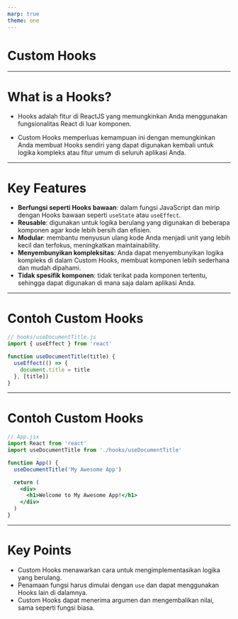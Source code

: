 ```yaml
---
marp: true
theme: one
---
```


# Custom Hooks

---

# What is a Hooks?

- Hooks adalah fitur di ReactJS yang memungkinkan Anda menggunakan fungsionalitas React di luar komponen.

- Custom Hooks memperluas kemampuan ini dengan memungkinkan Anda membuat Hooks sendiri yang dapat digunakan kembali untuk logika kompleks atau fitur umum di seluruh aplikasi Anda.

---

# Key Features

- **Berfungsi seperti Hooks bawaan**: dalam fungsi JavaScript dan mirip dengan Hooks bawaan seperti `useState` atau `useEffect`.
- **Reusable**: digunakan untuk logika berulang yang digunakan di beberapa komponen agar kode lebih bersih dan efisien.
- **Modular**: membantu menyusun ulang kode Anda menjadi unit yang lebih kecil dan terfokus, meningkatkan maintainability.
- **Menyembunyikan kompleksitas**: Anda dapat menyembunyikan logika kompleks di dalam Custom Hooks, membuat komponen lebih sederhana dan mudah dipahami.
- **Tidak spesifik komponen**: tidak terikat pada komponen tertentu, sehingga dapat digunakan di mana saja dalam aplikasi Anda.

---

# Contoh Custom Hooks

```jsx
// hooks/useDocumentTitle.js
import { useEffect } from 'react'

function useDocumentTitle(title) {
  useEffect(() => {
    document.title = title
  }, [title])
}
```

---

# Contoh Custom Hooks

```jsx
// App.jsx
import React from 'react'
import useDocumentTitle from './hooks/useDocumentTitle'

function App() {
  useDocumentTitle('My Awesome App')

  return (
    <div>
      <h1>Welcome to My Awesome App!</h1>
    </div>
  )
}
```

---

# Key Points

- Custom Hooks menawarkan cara untuk mengimplementasikan logika yang berulang.
- Penamaan fungsi harus dimulai dengan `use` dan dapat menggunakan Hooks lain di dalamnya.
- Custom Hooks dapat menerima argumen dan mengembalikan nilai, sama seperti fungsi biasa.

